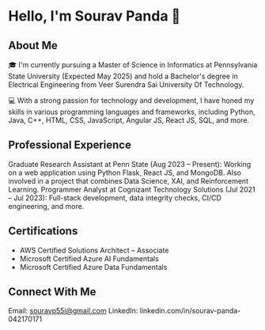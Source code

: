 # Hello, I'm Sourav Panda 👋
## About Me
🎓 I'm currently pursuing a Master of Science in Informatics at Pennsylvania State University (Expected May 2025) and hold a Bachelor's degree in Electrical Engineering from Veer Surendra Sai University Of Technology.

💻 With a strong passion for technology and development, I have honed my skills in various programming languages and frameworks, including Python, Java, C++, HTML, CSS, JavaScript, Angular JS, React JS, SQL, and more.

## Professional Experience
Graduate Research Assistant at Penn State (Aug 2023 – Present): Working on a web application using Python Flask, React JS, and MongoDB. Also involved in a project that combines Data Science, XAI, and Reinforcement Learning.
Programmer Analyst at Cognizant Technology Solutions (Jul 2021 – Jul 2023): Full-stack development, data integrity checks, CI/CD engineering, and more.

## Certifications
- AWS Certified Solutions Architect – Associate
- Microsoft Certified Azure AI Fundamentals
- Microsoft Certified Azure Data Fundamentals

## Connect With Me
Email: souravp55i@gmail.com
LinkedIn: linkedin.com/in/sourav-panda-042170171

<!---
SouravP11/SouravP11 is a ✨ special ✨ repository because its `README.md` (this file) appears on your GitHub profile.
You can click the Preview link to take a look at your changes.
--->
